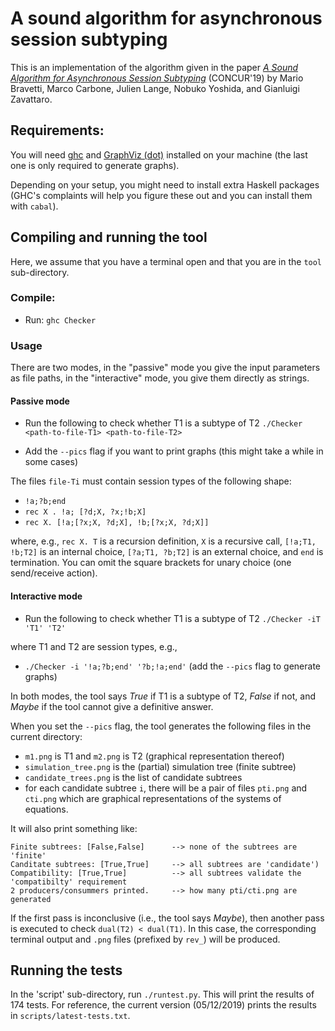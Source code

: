 # A sound algorithm for asynchronous session subtyping

This is an implementation of the algorithm given in the paper *[A Sound Algorithm for Asynchronous Session Subtyping](http://drops.dagstuhl.de/opus/volltexte/2019/10940/)* (CONCUR'19) by	Mario Bravetti, Marco Carbone, Julien Lange, Nobuko Yoshida, and Gianluigi Zavattaro.

## Requirements:

You will need [ghc](https://www.haskell.org/platform/) and [GraphViz (dot)](https://www.graphviz.org/) installed on your machine (the last one is only required to generate graphs).


Depending on your setup, you might need to install extra Haskell packages (GHC's complaints will help you figure these out and you can install them with `cabal`).


## Compiling and running the tool

Here, we assume that you have a terminal open and that you are in the `tool` sub-directory.

### Compile:

* Run: `ghc Checker`

### Usage

There are two modes, in the "passive" mode you give the input parameters as file paths, in the "interactive" mode, you give them directly as strings.

#### Passive mode

* Run the following to check whether T1 is a subtype of T2  `./Checker <path-to-file-T1> <path-to-file-T2>`

* Add the `--pics` flag if you want to print graphs (this might take a while in some cases)

The files `file-Ti` must contain session types of the following shape:

- `!a;?b;end`
- `rec X . !a; [?d;X, ?x;!b;X]`
- `rec X. [!a;[?x;X, ?d;X], !b;[?x;X, ?d;X]]`


where, e.g., `rec X. T` is a recursion definition, `X` is a recursive call, `[!a;T1, !b;T2]` is an internal choice, `[?a;T1, ?b;T2]` is an external choice, and `end` is termination. You can omit the square brackets for unary choice (one send/receive action).

#### Interactive mode

* Run the following to check whether T1 is a subtype of T2  `./Checker -iT 'T1' 'T2'`

where T1 and T2 are session types, e.g.,

* `./Checker -i '!a;?b;end' '?b;!a;end'` (add the `--pics` flag to generate graphs)


In both modes, the tool says *True* if T1 is a subtype of T2, *False* if not, and *Maybe* if the tool cannot give a definitive answer.

When you set the `--pics` flag, the tool generates the following files in the current directory:

* `m1.png` is T1 and `m2.png` is T2 (graphical representation thereof)
* `simulation_tree.png` is the (partial) simulation tree (finite subtree)
* `candidate_trees.png` is the list of candidate subtrees
* for each candidate subtree `i`, there will be a pair of files `pti.png` and `cti.png` which are graphical representations of the systems of equations.

It will also print something like:

```
Finite subtrees: [False,False]      --> none of the subtrees are 'finite'
Canditate subtrees: [True,True]     --> all subtrees are 'candidate')
Compatibility: [True,True]          --> all subtrees validate the 'compatibilty' requirement
2 producers/consummers printed.     --> how many pti/cti.png are generated
```

If the first pass is inconclusive (i.e., the tool says *Maybe*), then
another pass is executed to check `dual(T2) < dual(T1)`. In this case,
the corresponding terminal output and `.png` files (prefixed by `rev_`) will be produced.

## Running the tests

In the 'script' sub-directory, run `./runtest.py`. This will print the results of 174 tests. For reference, the current version (05/12/2019) prints the results in `scripts/latest-tests.txt`.
